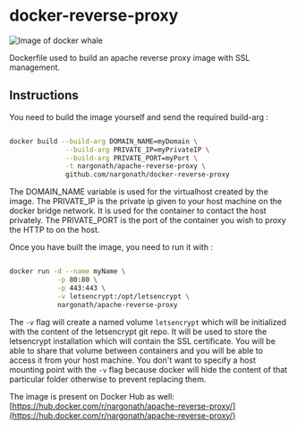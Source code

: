 # docker-reverse-proxy
![Image of docker whale](http://www.nkode.io/img/posts/docker.png)

Dockerfile used to build an apache reverse proxy image with SSL management.

## Instructions
You need to build the image yourself and send the required build-arg :

```Bash

docker build --build-arg DOMAIN_NAME=myDomain \
              --build-arg PRIVATE_IP=myPrivateIP \
              --build-arg PRIVATE_PORT=myPort \
              -t nargonath/apache-reverse-proxy \
              github.com/nargonath/docker-reverse-proxy
```

The DOMAIN_NAME variable is used for the virtualhost created by the image.
The PRIVATE_IP is the private ip given to your host machine on the docker bridge network. It is used for the container to contact the host privately.
The PRIVATE_PORT is the port of the container you wish to proxy the HTTP to on the host.

Once you have built the image, you need to run it with :

```Bash

docker run -d --name myName \
            -p 80:80 \
            -p 443:443 \
            -v letsencrypt:/opt/letsencrypt \
            nargonath/apache-reverse-proxy
```

The `-v` flag will create a named volume `letsencrypt` which will be initialized with the content of the letsencrypt git repo. It will be used to store the letsencrypt installation which will contain the SSL certificate. You will be able to share that volume between containers and you will be able to access it from your host machine. You don't want to specify a host mounting point with the `-v` flag because docker will hide the content of that particular folder otherwise to prevent replacing them.

The image is present on Docker Hub as well: [https://hub.docker.com/r/nargonath/apache-reverse-proxy/](https://hub.docker.com/r/nargonath/apache-reverse-proxy/)
